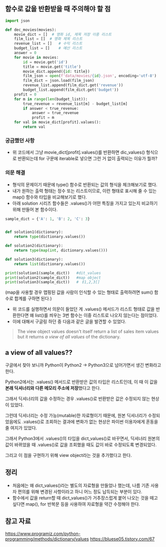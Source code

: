 ## 함수로 값을 반환받을 때 주의해야 할 점

```python
import json

def dec_movies(movies):
    movie_dict = []  # 영화 id, 제목 저장 이중 리스트
    film_list = []  # 영화 제목 리스트
    revenue_list = []   # 수익 리스트
    budget_list = []    # 예산 리스트
    answer = 0
    for movie in movies:
        id = movie.get('id')
        title = movie.get('title')
        movie_dict.append({id: title})
        film_json = open(f'data/movies/{id}.json', encoding='utf-8')
        film_dict = json.load(film_json)
        revenue_list.append(film_dict.get('revenue'))
        budget_list.append(film_dict.get('budget'))
    profit = 0
    for m in range(len(budget_list)):
        true_revenue = revenue_list[m] - budget_list[m]
        if answer < true_revenue:
            answer = true_revenue
            profit = m
    for val in movie_dict[profit].values():
        return val
```
### 궁금했던 사항
- 위 코드에서 그냥 movie_dict[profit].values()를 반환하면 dic_values() 형식으로 반환되는데 for 구문에 iterable로 넣으면 그런 거 없이 출력되는 이유가 뭘까?

### 의문 해결
- 형식의 문제이기 때문에 type() 함수로 반환되는 값의 형식을 체크해보기로 했다.
- 내가 원하는 출력 형태는 정수 또는 리스트이므로, 이런 형태로 표시해 줄 수 있는 map() 함수와 타입을 비교해보기로 했다.
- 아래 solution 시리즈 함수들은 .values()가 어떤 특징을 가지고 있는지 비교하기 위해 만들어 본 함수이다.

```python
sample_dict = {'A': 1, 'B': 2, 'C': 3}


def solution1(dictionary):
    return type(dictionary.values())

def solution2(dictionary):
    return type(map(int, dictionary.values()))

def solution3(dictionary):
    return list(dictionary.values())

print(solution1(sample_dict))   #dit_values
print(solution2(sample_dict))   #map object
print(solution3(sample_dict))   # ㅔ1,2,3[]

```

(map을 사용할 경우 맵핑된 값을 사람이 인식할 수 있는 형태로 출력하려면 sum() 함수로 합계를 구하면 된다.)

- 위 코드를 실행하면서 의문이 들었던 게 .values() 메서드가 리스트 형태로 값을 반환한다면 왜 list()를 씌우는 3번 함수는 이중 리스트로 나오지 않는다는 점이었다.
- 이에 대해서 구글링 하던 중 다음과 같은 글을 발견할 수 있었다.

> The view object values doesn't itself return a list of sales item values but it returns *a view of all values* of the dictionary.

## a view of all values??

구글에서 찾아 보니까 Python이 Python2 -> Python3으로 넘어가면서 생긴 변화라고 한다.

Python2에서는 .values() 메서드로 반환받은 값의 타입은 리스트인데, 이 때 이 값을 **본래 딕셔너리와 다른 메모리 주소에 저장**했다고 한다. 

그래서 딕셔너리의 값을 수정하는 경우 .values()로 반환받은 값은 수정되지 않는 현상이 있었다.

그런데 딕셔너리는 수정 가능(mutable)한 자료형이기 때문에, 원본 딕셔너리가 수정되었음에도 .values()로 조회하는 결과에 변화가 없는 현상은 파이썬 이용자에게 혼동을 줄 여지가 있었다.

그래서 Python3에서 .values()의 타입을 dict_values()로 바꾸면서, 딕셔너리 원본의 값이 바뀌었을 때 .values()로 값을 조회했을 때도 값이 바로 수정되도록 변경되었다. 

그리고 이 점을 구현하기 위해 view object라는 것을 추가했다고 한다.


## 정리

- 처음에는 왜 dict_values()라는 별도의 자료형을 만들었나 했는데, 나름 기존 사용자 편의를 위해 변경된 사항이라고 하니 어느 정도 납득되는 부분이 있다.
- 함수에서 값을 return할 때 dict_values()가 거추장스럽게 붙어 나오는 것을 떼고 싶다면 map(), for 반복문 등을 사용하여 자료형을 약간 수정해야 한다.
## 참고 자료

<https://www.programiz.com/python-programming/methods/dictionary/values>
<https://bluese05.tistory.com/67>